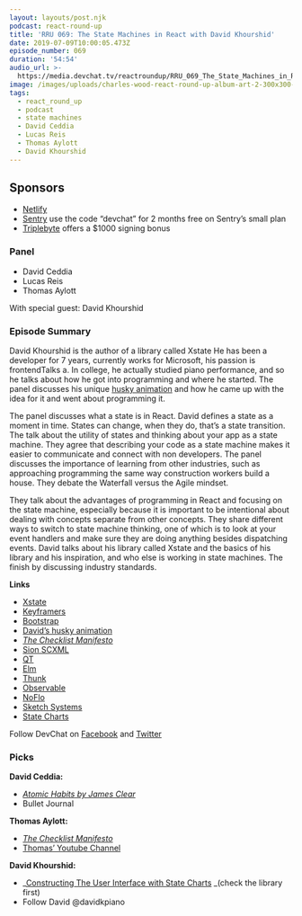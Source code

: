```yaml
---
layout: layouts/post.njk
podcast: react-round-up
title: 'RRU 069: The State Machines in React with David Khourshid'
date: 2019-07-09T10:00:05.473Z
episode_number: 069
duration: '54:54'
audio_url: >-
  https://media.devchat.tv/reactroundup/RRU_069_The_State_Machines_in_React_with_David_Khourshid.mp3
image: /images/uploads/charles-wood-react-round-up-album-art-2-300x300-1.jpg
tags:
  - react_round_up
  - podcast
  - state machines
  - David Ceddia
  - Lucas Reis
  - Thomas Aylott
  - David Khourshid
---
```

## **Sponsors**



*   [Netlify](https://www.netlify.com/)
*   [Sentry](http://sentry.io/) use the code “devchat” for 2 months free on Sentry’s small plan
*   [Triplebyte](https://triplebyte.com/react) offers a $1000 signing bonus


### **Panel**



*   David Ceddia
*   Lucas Reis
*   Thomas Aylott

With special guest: David Khourshid


### **Episode Summary**

David Khourshid is the author of a library called Xstate He has been a developer for 7 years, currently works for Microsoft, his passion is frontendTalks a. In college, he actually studied piano performance, and so he talks about how he got into programming and where he started. The panel discusses his unique [husky animation](https://codepen.io/davidkpiano/) and how he came up with the idea for it and went about programming it.

The panel discusses what a state is in React. David defines a state as a moment in time. States can change, when they do, that’s a state transition. The talk about the utility of states and thinking about your app as a state machine. They agree that describing your code as a state machine makes it easier to communicate and connect with non developers. The panel discusses the importance of learning from other industries, such as approaching programming the same way construction workers build a house. They debate the Waterfall versus the Agile mindset. 

They talk about the advantages of programming in React and focusing on the state machine, especially because it is important to be intentional about dealing with concepts separate from other concepts. They share different ways to switch to state machine thinking, one of which is to look at your event handlers and make sure they are doing anything besides dispatching events. David talks about his library called Xstate and the basics of his library and his inspiration, and who else is working in state machines. The finish by discussing industry standards. 

**Links**



*   [Xstate](https://github.com/davidkpiano/xstate)
*   [Keyframers](https://codepen.io/team/keyframers)
*   [Bootstrap](https://getbootstrap.com/)
*   [David’s husky animation](https://codepen.io/davidkpiano/)
*   _[The Checklist Manifesto](https://www.amazon.com/Checklist-Manifesto-How-Things-Right/dp/0312430000?ie=UTF8&qid=1548462018&sr=8-1&linkCode=ll1&tag=devchattv-20&linkId=f06bfe7482dca8bb751ed6d7cc86e2ab&language=en_US)_
*   [Sion SCXML](http://scion.scxml.io/)
*   [QT](https://www.qt.io/)
*   [Elm](https://elm-lang.org/)
*   [Thunk](https://github.com/reduxjs/redux-thunk)
*   [Observable](https://observablehq.com/)
*   [NoFlo](https://noflojs.org/)
*   [Sketch Systems](https://sketch.systems/)
*   [State Charts ](https://statecharts.github.io/)

Follow DevChat on [Facebook](https://www.facebook.com/DevChattv/?__tn__=%2Cd%2CP-R&eid=ARDBDrBnK71PDmx_8gE_IeIEo5SnM7cyzylVBjAwfaOo1ck_6q3GXuRBfaUQZaWVvFGyEVjrhDwnS_tV) and [Twitter](https://twitter.com/devchattv?lang=en)


### **Picks**

**David Ceddia:**



*   _[Atomic Habits by James Clear](https://www.amazon.com/Atomic-Habits-Proven-Build-Break/dp/0735211299?ie=UTF8&qid=1548462018&sr=8-1&linkCode=ll1&tag=devchattv-20&linkId=f06bfe7482dca8bb751ed6d7cc86e2ab&language=en_US)_ 
*   Bullet Journal

**Thomas Aylott:**



*   _[The Checklist Manifesto](https://www.amazon.com/Checklist-Manifesto-How-Things-Right/dp/0312430000?ie=UTF8&qid=1548462018&sr=8-1&linkCode=ll1&tag=devchattv-20&linkId=f06bfe7482dca8bb751ed6d7cc86e2ab&language=en_US)_
*   [Thomas’ Youtube Channel](https://www.youtube.com/channel/UCZo0rCa6jiy8PrdK4TcOv5w)

**David Khourshid:**



*   _[Constructing The User Interface with State Charts](https://www.amazon.com/Constructing-User-Interface-Statecharts-Horrocks/dp/0201342782?ie=UTF8&qid=1548462018&sr=8-1&linkCode=ll1&tag=devchattv-20&linkId=f06bfe7482dca8bb751ed6d7cc86e2ab&language=en_US) _(check the library first)
*   Follow David @davidkpiano

<!-- Docs to Markdown version 1.0β17 -->
